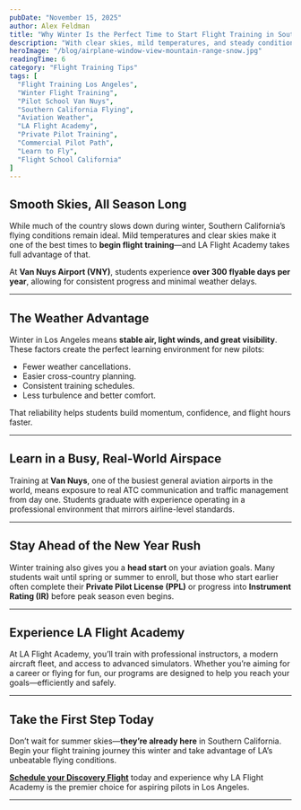 ```yaml
---
pubDate: "November 15, 2025"
author: Alex Feldman
title: "Why Winter Is the Perfect Time to Start Flight Training in Southern California"
description: "With clear skies, mild temperatures, and steady conditions, winter is the ideal season to begin your pilot training journey at LA Flight Academy in Van Nuys."
heroImage: "/blog/airplane-window-view-mountain-range-snow.jpg"
readingTime: 6
category: "Flight Training Tips"
tags: [
  "Flight Training Los Angeles",
  "Winter Flight Training",
  "Pilot School Van Nuys",
  "Southern California Flying",
  "Aviation Weather",
  "LA Flight Academy",
  "Private Pilot Training",
  "Commercial Pilot Path",
  "Learn to Fly",
  "Flight School California"
]
---
```


## Smooth Skies, All Season Long

While much of the country slows down during winter, Southern California’s flying conditions remain ideal. Mild temperatures and clear skies make it one of the best times to **begin flight training**—and LA Flight Academy takes full advantage of that.

At **Van Nuys Airport (VNY)**, students experience **over 300 flyable days per year**, allowing for consistent progress and minimal weather delays.

---

## The Weather Advantage

Winter in Los Angeles means **stable air, light winds, and great visibility**. These factors create the perfect learning environment for new pilots:

- Fewer weather cancellations.
- Easier cross-country planning.
- Consistent training schedules.
- Less turbulence and better comfort.

That reliability helps students build momentum, confidence, and flight hours faster.

---

## Learn in a Busy, Real-World Airspace

Training at **Van Nuys**, one of the busiest general aviation airports in the world, means exposure to real ATC communication and traffic management from day one. Students graduate with experience operating in a professional environment that mirrors airline-level standards.

---

## Stay Ahead of the New Year Rush

Winter training also gives you a **head start** on your aviation goals. Many students wait until spring or summer to enroll, but those who start earlier often complete their **Private Pilot License (PPL)** or progress into **Instrument Rating (IR)** before peak season even begins.

---

## Experience LA Flight Academy

At LA Flight Academy, you’ll train with professional instructors, a modern aircraft fleet, and access to advanced simulators. Whether you’re aiming for a career or flying for fun, our programs are designed to help you reach your goals—efficiently and safely.

---

## Take the First Step Today

Don’t wait for summer skies—**they’re already here** in Southern California. Begin your flight training journey this winter and take advantage of LA’s unbeatable flying conditions.

**[Schedule your Discovery Flight](/discovery-flight)** today and experience why LA Flight Academy is the premier choice for aspiring pilots in Los Angeles.

---